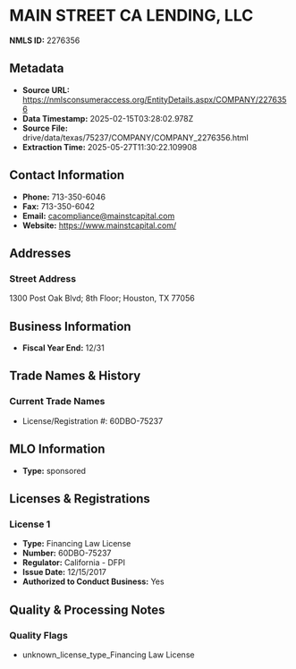# MAIN STREET CA LENDING, LLC

**NMLS ID:** 2276356

## Metadata
- **Source URL:** https://nmlsconsumeraccess.org/EntityDetails.aspx/COMPANY/2276356
- **Data Timestamp:** 2025-02-15T03:28:02.978Z
- **Source File:** drive/data/texas/75237/COMPANY/COMPANY_2276356.html
- **Extraction Time:** 2025-05-27T11:30:22.109908

## Contact Information
- **Phone:** 713-350-6046
- **Fax:** 713-350-6042
- **Email:** cacompliance@mainstcapital.com
- **Website:** https://www.mainstcapital.com/

## Addresses
### Street Address
1300 Post Oak Blvd; 8th Floor; Houston, TX 77056

## Business Information
- **Fiscal Year End:** 12/31

## Trade Names & History
### Current Trade Names
- License/Registration #: 60DBO-75237

## MLO Information
- **Type:** sponsored

## Licenses & Registrations

### License 1
- **Type:** Financing Law License
- **Number:** 60DBO-75237
- **Regulator:** California - DFPI
- **Issue Date:** 12/15/2017
- **Authorized to Conduct Business:** Yes

## Quality & Processing Notes
### Quality Flags
- unknown_license_type_Financing Law License
